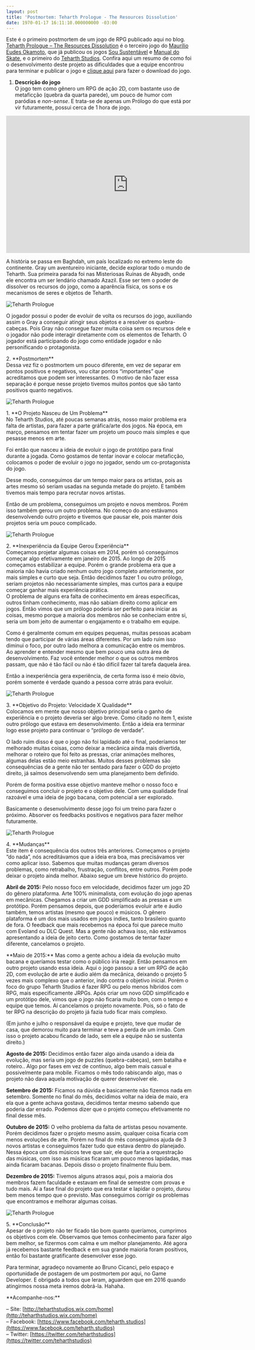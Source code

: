 ```yaml
---
layout: post
title: 'Postmortem: Teharth Prologue - The Resources Dissolution'
date: 1970-01-17 16:11:10.000000000 -03:00
---
```


Este é o primeiro postmortem de um jogo de RPG publicado aqui no blog. [Teharth Prologue – The Resources Dissolution](http://www.souking.com.br/teharth-resources-dissolution) é o terceiro jogo do [Maurílio Eudes Okamoto](http://okamotoprojects.wix.com/site "Okamoto"), que já publicou os jogos [Sou Sustentável](http://gamedeveloper.com.br/postmortem-sou-sustentavel/) e [Manual do Skate](http://gamedeveloper.com.br/postmortem-manual-do-skate/), e o primeiro do [Teharth Studios](http://teharthstudios.wix.com/home). Confira aqui um resumo de como foi o desenvolvimento deste projeto as dificuldades que a equipe encontrou para terminar e publicar o jogo e [clique aqui](http://www.souking.com.br/teharth-resources-dissolution) para fazer o download do jogo.

1. **Descrição do jogo**<div class="page" title="Page 1"><div class="layoutArea"><div class="column">O jogo tem como gênero um RPG de ação 2D, com bastante uso de metaficção (quebra da quarta parede), um pouco de humor com paródias e *non-sense*. E trata-se de apenas um Prólogo do que está por vir futuramente, possui cerca de 1 hora de jogo.

<iframe allowfullscreen="" frameborder="0" height="371" src="https://www.youtube.com/embed/w_9YOWUg7tg?feature=oembed" width="660"></iframe>

A história se passa em Baghdah, um país localizado no extremo leste do continente. Gray um aventureiro iniciante, decide explorar todo o mundo de Teharth. Sua primeira parada foi nas Misteriosas Ruínas de Abyadh, onde ele encontra um ser lendário chamado Azazil. Esse ser tem o poder de dissolver os recursos do jogo, como a aparência física, os sons e os mecanismos de seres e objetos de Teharth.

![Teharth Prologue](../content/images/2015/12/10-1024x576.jpg)

O jogador possui o poder de evoluir de volta os recursos do jogo, auxiliando assim o Gray a conseguir atingir seus objetos e a resolver os quebra-cabeças. Pois Gray não consegue fazer muita coisa sem os recursos dele e o jogador não pode interagir diretamente com os elementos de Teharth. O jogador está participando do jogo como entidade jogador e não personificando o protagonista.

</div></div></div>
2. **Postmortem**<div class="page" title="Page 1"><div class="layoutArea"><div class="column">Dessa vez fiz o postmortem um pouco diferente, em vez de separar em pontos positivos e negativos, vou citar pontos “importantes” que acreditamos que podem ser interessantes. O motivo de não fazer essa separação é porque nesse projeto tivemos muitos pontos que são tanto positivos quanto negativos.

![Teharth Prologue](../content/images/2015/12/01-1024x576.jpg)

</div></div></div>1. **O Projeto Nasceu de Um Problema**<div class="page" title="Page 1"><div class="layoutArea"><div class="column">No Teharth Studios, até poucas semanas atrás, nosso maior problema era falta de artistas, para fazer a parte gráfica/arte dos jogos. Na época, em março, pensamos em tentar fazer um projeto um pouco mais simples e que pesasse menos em arte.

Foi então que nasceu a ideia de evoluir o jogo de protótipo para final durante a jogada. Como gostamos de tentar inovar e colocar metaficção, colocamos o poder de evoluir o jogo no jogador, sendo um co-protagonista do jogo.

Desse modo, conseguimos dar um tempo maior para os artistas, pois as artes mesmo só seriam usadas na segunda metade do projeto. E também tivemos mais tempo para recrutar novos artistas.

Então de um problema, conseguimos um projeto e novos membros. Porém isso também gerou um outro problema. No começo do ano estávamos desenvolvendo outro projeto e tivemos que pausar ele, pois manter dois projetos seria um pouco complicado.

![Teharth Prologue](../content/images/2015/12/06-1024x576.jpg)

</div></div></div>
2. **Inexperiência da Equipe Gerou Experiência**<div class="page" title="Page 1"><div class="layoutArea"><div class="column">Começamos projetar algumas coisas em 2014, porém só conseguimos começar algo efetivamente em janeiro de 2015. Ao longo de 2015 começamos estabilizar a equipe. Porém o grande problema era que a maioria não havia criado nenhum outro jogo completo anteriormente, por mais simples e curto que seja. Então decidimos fazer 1 ou outro prólogo, seriam projetos não necessariamente simples, mas curtos para a equipe começar ganhar mais experiência prática.

<div class="page" title="Page 2"><div class="layoutArea"><div class="column">O problema de alguns era falta de conhecimento em áreas específicas, outros tinham conhecimento, mas não sabiam direito como aplicar em jogos. Então vimos que um prólogo poderia ser perfeito para iniciar as coisas, mesmo porque a maioria dos membros não se conheciam entre si, seria um bom jeito de aumentar o engajamento e o trabalho em equipe.

Como é geralmente comum em equipes pequenas, muitas pessoas acabam tendo que participar de várias áreas diferentes. Por um lado ruim isso diminui o foco, por outro lado melhora a comunicação entre os membros. Ao aprender e entender mesmo que bem pouco uma outra área de desenvolvimento. Faz você entender melhor o que os outros membros passam, que não é tão fácil ou não é tão difícil fazer tal tarefa daquela área.

Então a inexperiência gera experiência, de certa forma isso é meio óbvio, porém somente é verdade quando a pessoa corre atrás para evoluir.

![Teharth Prologue](../content/images/2015/12/03-1024x576.jpg)

</div></div></div></div></div></div>
3. **Objetivo do Projeto: Velocidade X Qualidade**<div class="page" title="Page 2"><div class="layoutArea"><div class="column">Colocamos em mente que nosso objetivo principal seria o ganho de experiência e o projeto deveria ser algo breve. Como citado no item 1, existe outro prólogo que estava em desenvolvimento. Então a ideia era terminar logo esse projeto para continuar o “prólogo de verdade”.

O lado ruim disso é que o jogo não foi lapidado até o final, poderíamos ter melhorado muitas coisas, como deixar a mecânica ainda mais divertida, melhorar o roteiro que foi feito as pressas, criar animações melhores, algumas delas estão meio estranhas. Muitos desses problemas são consequências de a gente não ter sentado para fazer o GDD do projeto direito, já saímos desenvolvendo sem uma planejamento bem definido.

Porém de forma positiva esse objetivo manteve melhor o nosso foco e conseguimos concluir o projeto e o objetivo dele. Com uma qualidade final razoável e uma ideia de jogo bacana, com potencial a ser explorado.

Basicamente o desenvolvimento desse jogo foi um treino para fazer o próximo. Absorver os feedbacks positivos e negativos para fazer melhor futuramente.

![Teharth Prologue](../content/images/2015/12/04-1024x576.jpg)

</div></div></div>
4. **Mudanças**<div class="page" title="Page 2"><div class="layoutArea"><div class="column">Este item é consequência dos outros três anteriores. Começamos o projeto “do nada”, nós acreditávamos que a ideia era boa, mas precisávamos ver como aplicar isso. Sabemos que muitas mudanças geram diversos problemas, como retrabalho, frustração, conflitos, entre outros. Porém pode deixar o projeto ainda melhor. Abaixo segue um breve histórico do projeto.

**Abril de 2015:** Pelo nosso foco em velocidade, decidimos fazer um jogo 2D do gênero plataforma. Arte 100% minimalista, com evolução do jogo apenas em mecânicas. Chegamos a criar um GDD simplificado as pressas e um protótipo. Porém pensamos depois, que poderíamos evoluir arte e áudio também, temos artistas (mesmo que pouco) e músicos. O gênero plataforma é um dos mais usados em jogos indies, tanto brasileiro quanto de fora. O feedback que mais recebemos na época foi que parece muito com Evoland ou DLC Quest. Mas a gente não achava isso, não estávamos apresentando a ideia de jeito certo. Como gostamos de tentar fazer diferente, cancelamos o projeto.

<div class="page" title="Page 3"><div class="layoutArea"><div class="column">**Maio de 2015:** Mas como a gente achou a ideia da evolução muito bacana e queríamos testar como o público iria reagir. Então pensamos em outro projeto usando essa ideia. Aqui o jogo passou a ser um RPG de ação 2D, com evolução de arte e áudio além da mecânica, deixando o projeto 5 vezes mais complexo que o anterior, indo contra o objetivo inicial. Porém o foco do grupo Teharth Studios é fazer RPG ou pelo menos híbridos com RPG, mais especificamente JRPGs. Após criar um novo GDD simplificado e um protótipo dele, vimos que o jogo não ficaria muito bom, com o tempo e equipe que temos. Aí cancelamos o projeto novamente. Pois, só o fato de ter RPG na descrição do projeto já fazia tudo ficar mais complexo.

(Em junho e julho o responsável da equipe e projeto, teve que mudar de casa, que demorou muito para terminar e teve a perda de um irmão. Com isso o projeto acabou ficando de lado, sem ele a equipe não se sustenta direito.)

**Agosto de 2015:** Decidimos então fazer algo ainda usando a ideia da evolução, mas seria um jogo de puzzles (quebra-cabeças), sem batalha e roteiro.. Algo por fases em vez de contínuo, algo bem mais casual e possivelmente para mobile. Ficamos o mês todo rabiscando algo, mas o projeto não dava aquela motivação de querer desenvolver ele.

**Setembro de 2015:** Ficamos na dúvida e basicamente não fizemos nada em setembro. Somente no final do mês, decidimos voltar na ideia de maio, era ela que a gente achava gostava, decidimos tentar mesmo sabendo que poderia dar errado. Podemos dizer que o projeto começou efetivamente no final desse mês.

**Outubro de 2015:** O velho problema da falta de artistas pesou novamente. Porém decidimos fazer o projeto mesmo assim, qualquer coisa ficaria com menos evoluções de arte. Porém no final do mês conseguimos ajuda de 3 novos artistas e conseguimos fazer tudo que estava dentro do planejado. Nessa época um dos músicos teve que sair, ele que faria a orquestração das músicas, com isso as músicas ficaram um pouco menos lapidadas, mas ainda ficaram bacanas. Depois disso o projeto finalmente fluiu bem.

**Dezembro de 2015:** Tivemos alguns atrasos aqui, pois a maioria dos membros fazem faculdade e estavam em final de semestre com provas e tudo mais. Aí a fase final do projeto que era testar e lapidar o projeto, durou bem menos tempo que o previsto. Mas conseguimos corrigir os problemas que encontramos e melhorar algumas coisas.

![Teharth Prologue](../content/images/2015/12/09-1024x576.jpg)

</div></div></div></div></div></div>
5. **Conclusão**<div class="page" title="Page 3"><div class="layoutArea"><div class="column">Apesar de o projeto não ter ficado tão bom quanto queríamos, cumprimos os objetivos com ele. Observamos que temos conhecimento para fazer algo bem melhor, se fizermos com calma e um melhor planejamento. Até agora já recebemos bastante feedback e em sua grande maioria foram positivos, então foi bastante gratificante desenvolver esse jogo.

Para terminar, agradeço novamente ao Bruno Cicanci, pelo espaço e oportunidade de postagem de um postmortem por aqui, no Game Developer. E obrigado a todos que leram, aguardem que em 2016 quando atingirmos nossa meta iremos dobrá-la. Hahaha.

</div></div></div>

<div class="page" title="Page 3"><div class="layoutArea"><div class="column">**Acompanhe-nos:**

– Site: [http://teharthstudios.wix.com/home](http://teharthstudios.wix.com/home)  
 – Facebook: [https://www.facebook.com/teharth.studios](https://www.facebook.com/teharth.studios)  
 – Twitter: [https://twitter.com/teharthstudios](https://twitter.com/teharthstudios)

</div></div></div>
